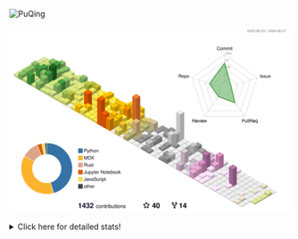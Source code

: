 ![PuQing](https://user-images.githubusercontent.com/27223114/171565019-9a56fae6-b08b-421f-99db-7e830da42371.png)

![](./profile-3d-contrib/profile-season-animate.svg)

<details>
<summary>Click here for detailed stats!</summary>

<!--START_SECTION:waka-->
![Lines of code](https://img.shields.io/badge/From%20Hello%20World%20I%27ve%20Written-1.3%20million%20lines%20of%20code-blue)

**🐱 My GitHub Data** 

> 📦 397.1 kB Used in GitHub's Storage 
 > 
> 🏆 385 Contributions in the Year 2024
 > 
> 🚫 Not Opted to Hire
 > 
> 📜 46 Public Repositories 
 > 
> 🔑 29 Private Repositories 
 > 
**I'm an Early 🐤** 

```text
🌞 Morning                428 commits         █░░░░░░░░░░░░░░░░░░░░░░░░   05.99 % 
🌆 Daytime                3284 commits        ███████████░░░░░░░░░░░░░░   45.98 % 
🌃 Evening                1510 commits        █████░░░░░░░░░░░░░░░░░░░░   21.14 % 
🌙 Night                  1920 commits        ███████░░░░░░░░░░░░░░░░░░   26.88 % 
```


📊 **This Week I Spent My Time On** 

```text
💬 Programming Languages: 
Python                   26 hrs 16 mins      ██████████████░░░░░░░░░░░   55.39 % 
Browsing                 10 hrs 21 mins      █████░░░░░░░░░░░░░░░░░░░░   21.83 % 
Searching                2 hrs 22 mins       █░░░░░░░░░░░░░░░░░░░░░░░░   05.02 % 
Fish Touching            2 hrs 8 mins        █░░░░░░░░░░░░░░░░░░░░░░░░   04.51 % 
CLI                      1 hr 36 mins        █░░░░░░░░░░░░░░░░░░░░░░░░   03.38 % 

🔥 Editors: 
VS Code                  28 hrs 3 mins       ███████████████░░░░░░░░░░   59.16 % 
Chrome                   17 hrs 19 mins      █████████░░░░░░░░░░░░░░░░   36.52 % 
fish                     1 hr 36 mins        █░░░░░░░░░░░░░░░░░░░░░░░░   03.38 % 
Obsidian                 26 mins             ░░░░░░░░░░░░░░░░░░░░░░░░░   00.94 % 

💻 Operating System: 
Linux                    27 hrs 54 mins      ███████████████░░░░░░░░░░   58.83 % 
Mac                      19 hrs 31 mins      ██████████░░░░░░░░░░░░░░░   41.17 % 
```


<!--END_SECTION:waka-->
</details>
